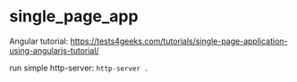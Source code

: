 # single_page_app

Angular tutorial: https://tests4geeks.com/tutorials/single-page-application-using-angularjs-tutorial/

run simple http-server: `http-server .`
